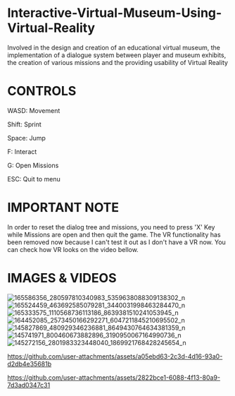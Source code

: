 # Interactive-Virtual-Museum-Using-Virtual-Reality
Involved in the design and creation of an educational virtual museum, the implementation of a dialogue system between player and museum exhibits, the creation of various missions and the providing usability of Virtual Reality

# CONTROLS
WASD: Movement

Shift: Sprint

Space: Jump

F: Interact

G: Open Missions

ESC: Quit to menu

# IMPORTANT NOTE
In order to reset the dialog tree and missions, you need to press 'X' Key while Missions are open and then quit the game.
The VR functionality has been removed now because I can't test it out as I don't have a VR now.  You can check how VR looks on the video bellow.

# IMAGES & VIDEOS
![165586356_280597810340983_5359638088309138302_n](https://github.com/user-attachments/assets/537c9af3-23e7-4314-bc0b-cbd037208995)
![165524459_463692585079281_3440031998463284470_n](https://github.com/user-attachments/assets/c847b4a5-85a3-4ccb-9bb2-6252f88982cf)
![165333575_1110568736113186_8639381510241053945_n](https://github.com/user-attachments/assets/df415668-3aec-44fc-9f27-3a0b7fe64434)
![164452085_2573450166292271_6047211845210695502_n](https://github.com/user-attachments/assets/cfa3159a-1a0c-403d-8474-7aa772f86fc1)
![145827869_480929346236881_8649430764634381359_n](https://github.com/user-attachments/assets/4c2c44ef-b242-444b-912d-e58fb478c843)
![145741971_800460673882896_3190950067164990736_n](https://github.com/user-attachments/assets/56253d52-8577-4be2-afa9-3c48dc203233)
![145272156_2801983323448040_1869921768428245654_n](https://github.com/user-attachments/assets/3596dd96-03df-429f-a270-acc3443fef50)

https://github.com/user-attachments/assets/a05ebd63-2c3d-4d16-93a0-d2db4e35681b

https://github.com/user-attachments/assets/2822bce1-6088-4f13-80a9-7d3ad0347c31
